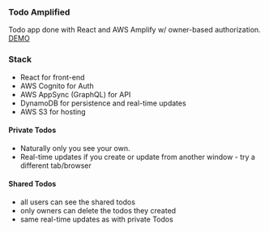 ### Todo Amplified

Todo app done with React and AWS Amplify w/ owner-based authorization. [DEMO](http://todos-amplified-dev.s3-website.eu-central-1.amazonaws.com)

### Stack

- React for front-end
- AWS Cognito for Auth
- AWS AppSync (GraphQL) for API
- DynamoDB for persistence and real-time updates
- AWS S3 for hosting

#### Private Todos

- Naturally only you see your own.
- Real-time updates if you create or update from another window - try a different tab/browser


#### Shared Todos

- all users can see the shared todos
- only owners can delete the todos they created
- same real-time updates as with private Todos